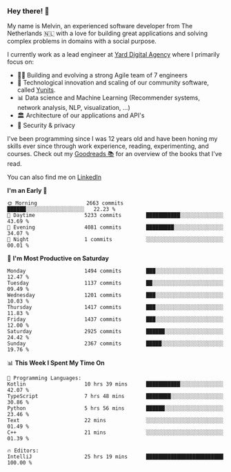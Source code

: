 ### Hey there! 👋

My name is Melvin, an experienced software developer from The Netherlands 🇳🇱 with a love for building great applications and solving complex problems in domains with a social purpose. 

I currently work as a lead engineer at [Yard Digital Agency](https://github.com/yardinternet) where I primarily focus on:

* 👏🏼 Building and evolving a strong Agile team of 7 engineers
* 🚀 Technological innovation and scaling of our community software, called [Yunits](https://www.yunits.com/).
* 📊 Data science and Machine Learning (Recommender systems, network analysis, NLP, visualization, ...)
* 🏛 Architecture of our applications and API's
* 🔐 Security & privacy

I've been programming since I was 12 years old and have been honing my skills ever since through work experience, reading, experimenting, and courses.
Check out my [Goodreads 📚](https://goodreads.com/melvinkoopmans) for an overview of the books that I've read. 

You can also find me on [LinkedIn](https://www.linkedin.com/in/melvinkoopmans)

<!--START_SECTION:waka-->
**I'm an Early 🐤** 

```text
🌞 Morning                2663 commits        ██████░░░░░░░░░░░░░░░░░░░   22.23 % 
🌆 Daytime                5233 commits        ███████████░░░░░░░░░░░░░░   43.69 % 
🌃 Evening                4081 commits        █████████░░░░░░░░░░░░░░░░   34.07 % 
🌙 Night                  1 commits           ░░░░░░░░░░░░░░░░░░░░░░░░░   00.01 % 
```
📅 **I'm Most Productive on Saturday** 

```text
Monday                   1494 commits        ███░░░░░░░░░░░░░░░░░░░░░░   12.47 % 
Tuesday                  1137 commits        ██░░░░░░░░░░░░░░░░░░░░░░░   09.49 % 
Wednesday                1201 commits        ███░░░░░░░░░░░░░░░░░░░░░░   10.03 % 
Thursday                 1417 commits        ███░░░░░░░░░░░░░░░░░░░░░░   11.83 % 
Friday                   1437 commits        ███░░░░░░░░░░░░░░░░░░░░░░   12.00 % 
Saturday                 2925 commits        ██████░░░░░░░░░░░░░░░░░░░   24.42 % 
Sunday                   2367 commits        █████░░░░░░░░░░░░░░░░░░░░   19.76 % 
```


📊 **This Week I Spent My Time On** 

```text
💬 Programming Languages: 
Kotlin                   10 hrs 39 mins      ███████████░░░░░░░░░░░░░░   42.07 % 
TypeScript               7 hrs 48 mins       ████████░░░░░░░░░░░░░░░░░   30.86 % 
Python                   5 hrs 56 mins       ██████░░░░░░░░░░░░░░░░░░░   23.46 % 
Text                     22 mins             ░░░░░░░░░░░░░░░░░░░░░░░░░   01.49 % 
C++                      21 mins             ░░░░░░░░░░░░░░░░░░░░░░░░░   01.39 % 

🔥 Editors: 
IntelliJ                 25 hrs 19 mins      █████████████████████████   100.00 % 
```


<!--END_SECTION:waka-->
